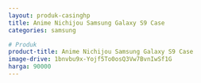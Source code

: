 ```yaml
---
layout: produk-casinghp
title: Anime Nichijou Samsung Galaxy S9 Case
categories: samsung

# Produk
product-title: Anime Nichijou Samsung Galaxy S9 Case
image-drive: 1bnvbu9x-Yojf5To0osQ3Vw7BvnIwSf1G
harga: 90000
---
```

